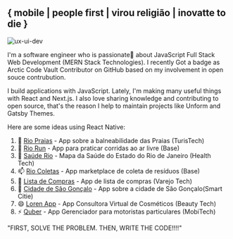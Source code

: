 ## { mobile | people first | virou religião | inovatte to die }

![ux-ui-dev](https://user-images.githubusercontent.com/10963220/109511832-39439680-7a82-11eb-94f8-86aae73cb967.png)

I'm a software engineer who is passionate💖 about JavaScript Full Stack Web Development (MERN Stack Technologies). I recently Got a badge as Arctic Code Vault Contributor on GitHub based on my involvement in open souce contrubution.

I build applications with JavaScript. Lately, I'm making many useful things with React and Next.js. I also love sharing knowledge and contributing to open source, that's the reason I help to maintain projects like Unform and Gatsby Themes.

Here are some ideas using React Native:

1. 🔭 [Rio Praias](https://github.com/Wanderson77/RioPraias) - App sobre a balneabilidade das Praias (TurisTech)
2. 🌱 [Rio Run](https://github.com/Wanderson77/RioRun) - App para praticar corridas ao ar livre (Base)
3. 👯 [Saúde Rio](https://github.com/Wanderson77/RioSaude-App) - Mapa da Saúde do Estado do Rio de Janeiro (Health Tech)
4. 📫 [Rio Coletas](https://github.com/Wanderson77/RioColetas) - App marketplace de coleta de resíduos (Base)
5. 🤔  [Lista de Compras](https://github.com/Wanderson77/App-Lista-Compras) - App de lista de compras (Varejo Tech)
6. 💬 [Cidade de São Gonçalo](https://github.com/Wanderson77/App-SG-Cidadao) - App sobre a cidade de São Gonçalo(Smart Citie)
7. 😄 [Loren App](https://github.com/Wanderson77/App-Loren) - App Consultora Virtual de Cosméticos (Beauty Tech)
8. ⚡  [Quber](https://github.com/Wanderson77/RioKuber) - App Gerenciador para motoristas particulares (MobiTech)

"FIRST, SOLVE THE PROBLEM. THEN, WRITE THE CODE!!!!"

